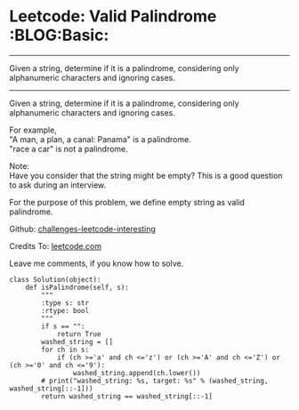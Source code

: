 # Leetcode: Valid Palindrome     :BLOG:Basic:


---

Given a string, determine if it is a palindrome, considering only alphanumeric characters and ignoring cases.  

---

Given a string, determine if it is a palindrome, considering only alphanumeric characters and ignoring cases.  

For example,  
"A man, a plan, a canal: Panama" is a palindrome.  
"race a car" is not a palindrome.  

Note:  
Have you consider that the string might be empty? This is a good question to ask during an interview.  

For the purpose of this problem, we define empty string as valid palindrome.  

Github: [challenges-leetcode-interesting](https://github.com/DennyZhang/challenges-leetcode-interesting/tree/master/valid-palindrome)  

Credits To: [leetcode.com](https://leetcode.com/problems/valid-palindrome/description/)  

Leave me comments, if you know how to solve.  

    class Solution(object):
        def isPalindrome(self, s):
            """
            :type s: str
            :rtype: bool
            """
            if s == "":
                return True
            washed_string = []
            for ch in s:
                if (ch >='a' and ch <='z') or (ch >='A' and ch <='Z') or (ch >='0' and ch <='9'):
                    washed_string.append(ch.lower())
            # print("washed_string: %s, target: %s" % (washed_string, washed_string[::-1]))
            return washed_string == washed_string[::-1]